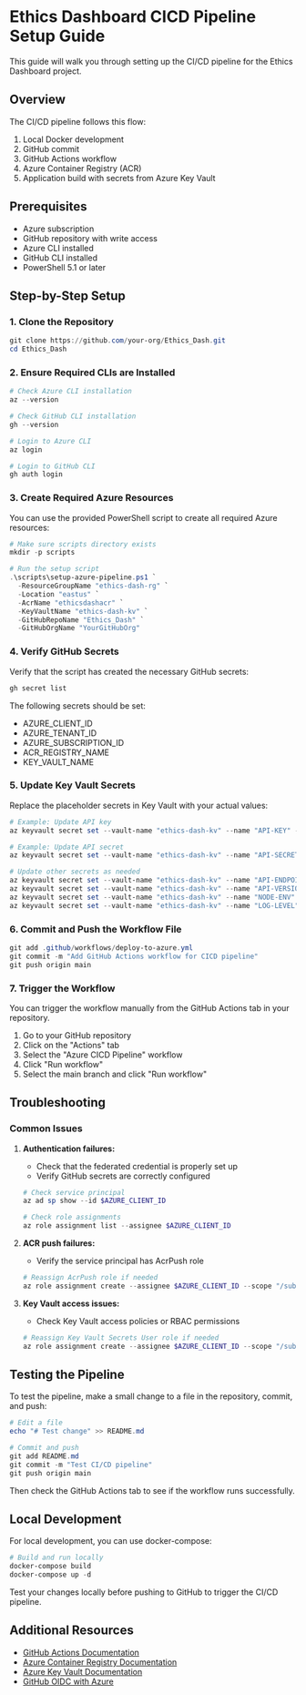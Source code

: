 # Ethics Dashboard CICD Pipeline Setup Guide

This guide will walk you through setting up the CI/CD pipeline for the Ethics Dashboard project.

## Overview

The CI/CD pipeline follows this flow:
1. Local Docker development
2. GitHub commit
3. GitHub Actions workflow
4. Azure Container Registry (ACR)
5. Application build with secrets from Azure Key Vault

## Prerequisites

- Azure subscription
- GitHub repository with write access
- Azure CLI installed
- GitHub CLI installed
- PowerShell 5.1 or later

## Step-by-Step Setup

### 1. Clone the Repository

```powershell
git clone https://github.com/your-org/Ethics_Dash.git
cd Ethics_Dash
```

### 2. Ensure Required CLIs are Installed

```powershell
# Check Azure CLI installation
az --version

# Check GitHub CLI installation
gh --version

# Login to Azure CLI
az login

# Login to GitHub CLI
gh auth login
```

### 3. Create Required Azure Resources

You can use the provided PowerShell script to create all required Azure resources:

```powershell
# Make sure scripts directory exists
mkdir -p scripts

# Run the setup script
.\scripts\setup-azure-pipeline.ps1 `
  -ResourceGroupName "ethics-dash-rg" `
  -Location "eastus" `
  -AcrName "ethicsdashacr" `
  -KeyVaultName "ethics-dash-kv" `
  -GitHubRepoName "Ethics_Dash" `
  -GitHubOrgName "YourGitHubOrg"
```

### 4. Verify GitHub Secrets

Verify that the script has created the necessary GitHub secrets:

```powershell
gh secret list
```

The following secrets should be set:
- AZURE_CLIENT_ID
- AZURE_TENANT_ID
- AZURE_SUBSCRIPTION_ID
- ACR_REGISTRY_NAME
- KEY_VAULT_NAME

### 5. Update Key Vault Secrets

Replace the placeholder secrets in Key Vault with your actual values:

```powershell
# Example: Update API key
az keyvault secret set --vault-name "ethics-dash-kv" --name "API-KEY" --value "your-actual-api-key"

# Example: Update API secret
az keyvault secret set --vault-name "ethics-dash-kv" --name "API-SECRET" --value "your-actual-api-secret"

# Update other secrets as needed
az keyvault secret set --vault-name "ethics-dash-kv" --name "API-ENDPOINT" --value "https://your-actual-api-endpoint.com"
az keyvault secret set --vault-name "ethics-dash-kv" --name "API-VERSION" --value "v2"
az keyvault secret set --vault-name "ethics-dash-kv" --name "NODE-ENV" --value "production"
az keyvault secret set --vault-name "ethics-dash-kv" --name "LOG-LEVEL" --value "info"
```

### 6. Commit and Push the Workflow File

```powershell
git add .github/workflows/deploy-to-azure.yml
git commit -m "Add GitHub Actions workflow for CICD pipeline"
git push origin main
```

### 7. Trigger the Workflow

You can trigger the workflow manually from the GitHub Actions tab in your repository.

1. Go to your GitHub repository
2. Click on the "Actions" tab
3. Select the "Azure CICD Pipeline" workflow
4. Click "Run workflow"
5. Select the main branch and click "Run workflow"

## Troubleshooting

### Common Issues

1. **Authentication failures:**
   - Check that the federated credential is properly set up
   - Verify GitHub secrets are correctly configured

   ```powershell
   # Check service principal
   az ad sp show --id $AZURE_CLIENT_ID
   
   # Check role assignments
   az role assignment list --assignee $AZURE_CLIENT_ID
   ```

2. **ACR push failures:**
   - Verify the service principal has AcrPush role

   ```powershell
   # Reassign AcrPush role if needed
   az role assignment create --assignee $AZURE_CLIENT_ID --scope "/subscriptions/$AZURE_SUBSCRIPTION_ID/resourceGroups/ethics-dash-rg/providers/Microsoft.ContainerRegistry/registries/ethicsdashacr" --role "AcrPush"
   ```

3. **Key Vault access issues:**
   - Check Key Vault access policies or RBAC permissions

   ```powershell
   # Reassign Key Vault Secrets User role if needed
   az role assignment create --assignee $AZURE_CLIENT_ID --scope "/subscriptions/$AZURE_SUBSCRIPTION_ID/resourceGroups/ethics-dash-rg/providers/Microsoft.KeyVault/vaults/ethics-dash-kv" --role "Key Vault Secrets User"
   ```

## Testing the Pipeline

To test the pipeline, make a small change to a file in the repository, commit, and push:

```powershell
# Edit a file
echo "# Test change" >> README.md

# Commit and push
git add README.md
git commit -m "Test CI/CD pipeline"
git push origin main
```

Then check the GitHub Actions tab to see if the workflow runs successfully.

## Local Development

For local development, you can use docker-compose:

```powershell
# Build and run locally
docker-compose build
docker-compose up -d
```

Test your changes locally before pushing to GitHub to trigger the CI/CD pipeline.

## Additional Resources

- [GitHub Actions Documentation](https://docs.github.com/en/actions)
- [Azure Container Registry Documentation](https://docs.microsoft.com/en-us/azure/container-registry/)
- [Azure Key Vault Documentation](https://docs.microsoft.com/en-us/azure/key-vault/)
- [GitHub OIDC with Azure](https://docs.github.com/en/actions/deployment/security-hardening-your-deployments/configuring-openid-connect-in-azure) 